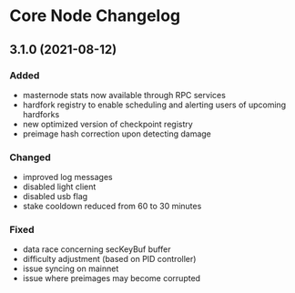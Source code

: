 # Core Node Changelog

## 3.1.0 (2021-08-12)

### Added
- masternode stats now available through RPC services
- hardfork registry to enable scheduling and alerting users of upcoming hardforks
- new optimized version of checkpoint registry
- preimage hash correction upon detecting damage

### Changed
- improved log messages
- disabled light client
- disabled usb flag
- stake cooldown reduced from 60 to 30 minutes

### Fixed
- data race concerning secKeyBuf buffer
- difficulty adjustment (based on PID controller)
- issue syncing on mainnet
- issue where preimages may become corrupted

